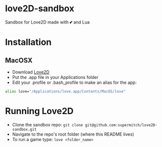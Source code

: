 # love2D-sandbox

Sandbox for Love2D made with 💕 and Lua


# Installation

## MacOSX

* Download [Love2D]()
* Put the .app file in your Applications folder
* Edit your .profile or .bash_profile to make an alias for the app:

```bash
alias love="/Applications/love.app/Contents/MacOS/love"
```


# Running Love2D

* Clone the sandbox repo: `git clone git@github.com:supermitch/love2D-sandbox.git`
* Navigate to the repo's root folder (where this README lives)
* To run a game type: `love <folder_name>`

